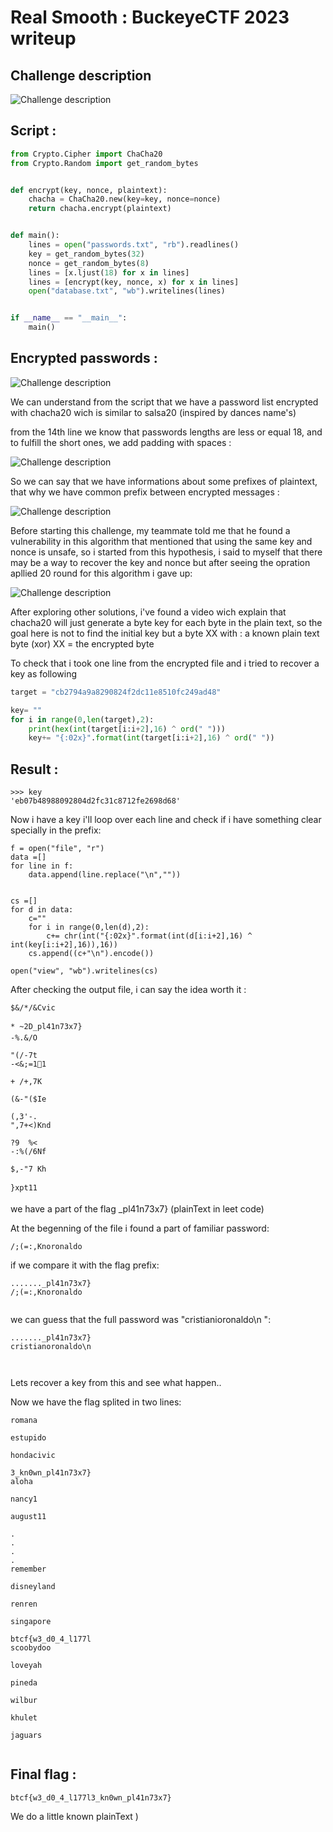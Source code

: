 # Real Smooth : BuckeyeCTF 2023 writeup

## Challenge description

![Challenge description](assets/Description.png)


## Script :

```python
from Crypto.Cipher import ChaCha20
from Crypto.Random import get_random_bytes


def encrypt(key, nonce, plaintext):
    chacha = ChaCha20.new(key=key, nonce=nonce)
    return chacha.encrypt(plaintext)


def main():
    lines = open("passwords.txt", "rb").readlines()
    key = get_random_bytes(32)
    nonce = get_random_bytes(8)
    lines = [x.ljust(18) for x in lines]
    lines = [encrypt(key, nonce, x) for x in lines]
    open("database.txt", "wb").writelines(lines)


if __name__ == "__main__":
    main()
```


## Encrypted passwords :

![Challenge description](assets/Database_extract.png)


We can understand from the script that we have a password list encrypted with chacha20 wich is similar to salsa20 (inspired by dances name's)


from the 14th line we know that passwords lengths are less or equal 18, and to fulfill the short ones, we add padding with spaces :

![Challenge description](assets/hilight_code.png)


So we can say that we have informations about some prefixes of plaintext, that why we have common prefix between encrypted messages :


![Challenge description](assets/dataBase_hilight.png)

Before starting this challenge, my teammate told me that he found a vulnerability in this algorithm that mentioned that using the same key and nonce is unsafe, so i started from this hypothesis, i said to myself that there may be a way to recover the key and nonce but after seeing the opration apllied 20 round for this algorithm i gave up:


![Challenge description](assets/chacha20.png)



After exploring other solutions, i've found a video wich explain that chacha20 will just generate a byte key for each byte in the plain text, so the goal here is not to find the initial key but a byte XX with : a known plain text byte (xor)  XX  = the encrypted byte


To check that i took one line from the encrypted file and i tried to recover a key as following

```python
target = "cb2794a9a8290824f2dc11e8510fc249ad48"

key= ""
for i in range(0,len(target),2):	
	print(hex(int(target[i:i+2],16) ^ ord(" ")))
	key+= "{:02x}".format(int(target[i:i+2],16) ^ ord(" "))

```


## Result :
```
>>> key
'eb07b48988092804d2fc31c8712fe2698d68'
```

Now i have a key i'll loop over each line and check if i have something clear specially in the prefix:


```
f = open("file", "r")
data =[]
for line in f:
	data.append(line.replace("\n",""))


cs =[]
for d in data:
	c=""
	for i in range(0,len(d),2):
		c+= chr(int("{:02x}".format(int(d[i:i+2],16) ^ int(key[i:i+2],16)),16))
	cs.append((c+"\n").encode())
	
open("view", "wb").writelines(cs)
```


After checking the output file, i can say the idea worth it :

```
$&/*/&Cvic
       
* ~2D_pl41n73x7}
-%.&/O
           
"(/-7t
-<&;=11
         
+ /+,7K
          
(&-"($Ie
         
(,3'-.
",7+<)Knd
        
?9  %<
-:%(/6Nf
         
$,-"7 Kh
         
}xpt11
```
we have a part of the flag _pl41n73x7} (plainText in leet code)


At the begenning of the file i found a part of familiar password:


```
/;(=:,Knoronaldo
```

if we compare it with the flag prefix:

```
......._pl41n73x7}
/;(=:,Knoronaldo  
   
```
we can guess that the full password was "cristianioronaldo\n ":

```
......._pl41n73x7}
cristianoronaldo\n  

   
```

Lets recover a key from this and see what happen..


Now we have the flag splited in two lines:

```
romana
           
estupido
         
hondacivic
       
3_kn0wn_pl41n73x7}
aloha
            
nancy1
           
august11
         
.
.
.
.
remember
         
disneyland
       
renren
           
singapore
        
btcf{w3_d0_4_l177l
scoobydoo
        
loveyah
          
pineda
           
wilbur
           
khulet
           
jaguars
          

```


## Final flag :
```
btcf{w3_d0_4_l177l3_kn0wn_pl41n73x7}
```


We do a little known plainText )

